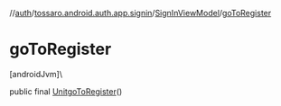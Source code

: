 //[auth](../../../index.md)/[tossaro.android.auth.app.signin](../index.md)/[SignInViewModel](index.md)/[goToRegister](go-to-register.md)

# goToRegister

[androidJvm]\

public final [Unit](https://kotlinlang.org/api/latest/jvm/stdlib/kotlin/-unit/index.html)[goToRegister](go-to-register.md)()
